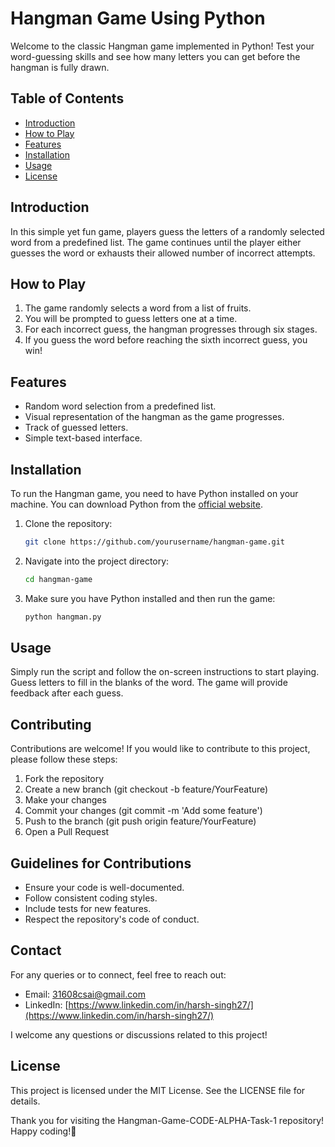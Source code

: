 # Hangman Game Using Python

Welcome to the classic Hangman game implemented in Python! Test your word-guessing skills and see how many letters you can get before the hangman is fully drawn.

## Table of Contents

- [Introduction](#introduction)
- [How to Play](#how-to-play)
- [Features](#features)
- [Installation](#installation)
- [Usage](#usage)
- [License](#license)

## Introduction

In this simple yet fun game, players guess the letters of a randomly selected word from a predefined list. The game continues until the player either guesses the word or exhausts their allowed number of incorrect attempts.

## How to Play

1. The game randomly selects a word from a list of fruits.
2. You will be prompted to guess letters one at a time.
3. For each incorrect guess, the hangman progresses through six stages.
4. If you guess the word before reaching the sixth incorrect guess, you win!

## Features

- Random word selection from a predefined list.
- Visual representation of the hangman as the game progresses.
- Track of guessed letters.
- Simple text-based interface.

## Installation

To run the Hangman game, you need to have Python installed on your machine. You can download Python from the [official website](https://www.python.org/downloads/).

1. Clone the repository:

   ```bash
   git clone https://github.com/yourusername/hangman-game.git
   ```
2. Navigate into the project directory:
   ```bash
   cd hangman-game
   ```
3. Make sure you have Python installed and then run the game:
   ```bash
   python hangman.py
   ```
## Usage
Simply run the script and follow the on-screen instructions to start playing. Guess letters to fill in the blanks of the word. The game will provide feedback after each guess.

## Contributing

Contributions are welcome! If you would like to contribute to this project, please follow these steps:

1. Fork the repository
2. Create a new branch (git checkout -b feature/YourFeature)
3. Make your changes
4. Commit your changes (git commit -m 'Add some feature')
5. Push to the branch (git push origin feature/YourFeature)
6. Open a Pull Request

## Guidelines for Contributions
- Ensure your code is well-documented.
- Follow consistent coding styles.
- Include tests for new features.
- Respect the repository's code of conduct.

## Contact
For any queries or to connect, feel free to reach out:

- Email: 31608csai@gmail.com
- LinkedIn: [https://www.linkedin.com/in/harsh-singh27/](https://www.linkedin.com/in/harsh-singh27/)

I welcome any questions or discussions related to this project!

## License
This project is licensed under the MIT License. See the LICENSE file for details.


Thank you for visiting the Hangman-Game-CODE-ALPHA-Task-1 repository! Happy coding!🎉
